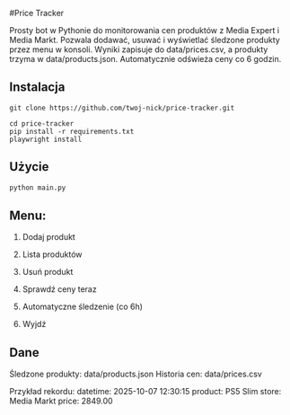 #Price Tracker

Prosty bot w Pythonie do monitorowania cen produktów z Media Expert i Media Markt.
Pozwala dodawać, usuwać i wyświetlać śledzone produkty przez menu w konsoli.
Wyniki zapisuje do data/prices.csv, a produkty trzyma w data/products.json.
Automatycznie odświeża ceny co 6 godzin.

## Instalacja

```
git clone https://github.com/twoj-nick/price-tracker.git

cd price-tracker
pip install -r requirements.txt
playwright install
```
## Użycie

```bash
python main.py
```
## Menu:

1. Dodaj produkt

3. Lista produktów

5. Usuń produkt

7. Sprawdź ceny teraz

9. Automatyczne śledzenie (co 6h)

11. Wyjdź

## Dane

Śledzone produkty: data/products.json
Historia cen: data/prices.csv

Przykład rekordu:
datetime: 2025-10-07 12:30:15
product: PS5 Slim
store: Media Markt
price: 2849.00
